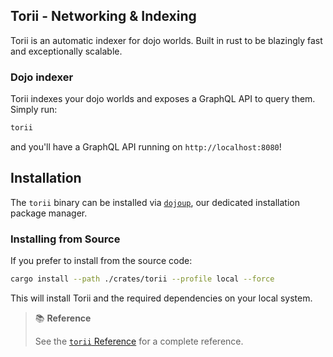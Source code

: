 ## Torii - Networking & Indexing

Torii is an automatic indexer for dojo worlds. Built in rust to be blazingly fast and exceptionally scalable.

### Dojo indexer

Torii indexes your dojo worlds and exposes a GraphQL API to query them. Simply run:

```sh
torii
```

and you'll have a GraphQL API running on `http://localhost:8080`!

## Installation

The `torii` binary can be installed via [`dojoup`](../../getting-started/quick-start.md), our dedicated installation package manager.

### Installing from Source

If you prefer to install from the source code:

```sh
cargo install --path ./crates/torii --profile local --force
```

This will install Torii and the required dependencies on your local system.

> 📚 **Reference**
>
> See the [`torii` Reference](./reference.md) for a complete reference.
